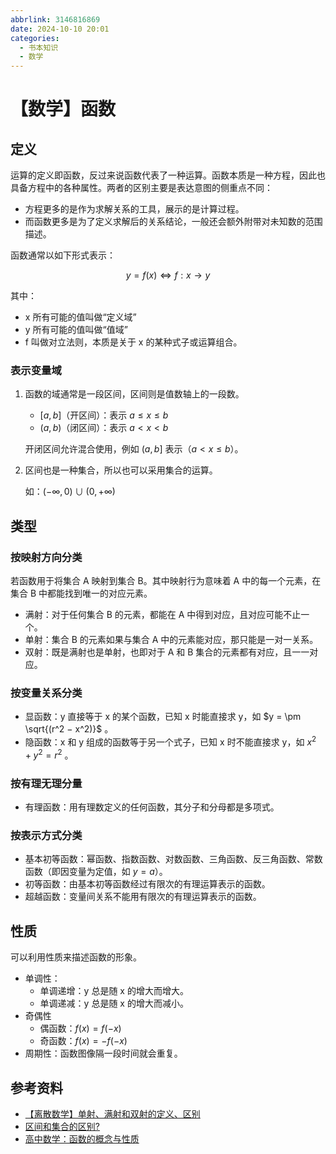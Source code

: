 ```yaml
---
abbrlink: 3146816869
date: 2024-10-10 20:01
categories:
  - 书本知识
  - 数学
---
```


# 【数学】函数

## 定义

运算的定义即函数，反过来说函数代表了一种运算。函数本质是一种方程，因此也具备方程中的各种属性。两者的区别主要是表达意图的侧重点不同：

- 方程更多的是作为求解关系的工具，展示的是计算过程。
- 而函数更多是为了定义求解后的关系结论，一般还会额外附带对未知数的范围描述。

函数通常以如下形式表示：

$$
y=f(x) \iff f:x \to y
$$

其中：

- x 所有可能的值叫做“定义域”
- y 所有可能的值叫做“值域”
- f 叫做对立法则，本质是关于 x 的某种式子或运算组合。

### 表示变量域

1. 函数的域通常是一段区间，区间则是值数轴上的一段数。

   - $[a,b]$（开区间）：表示 $a\le{}x\le{}b$
   - $(a,b)$（闭区间）：表示 $a<x<b$

   开闭区间允许混合使用，例如 $(a,b]$ 表示（$a<x\le{}b$）。

2. 区间也是一种集合，所以也可以采用集合的运算。

   如：$(-\infty{},0)\cup{}(0,+\infty{})$

## 类型

### 按映射方向分类

若函数用于将集合 A 映射到集合 B。其中映射行为意味着 A 中的每一个元素，在集合 B 中都能找到唯一的对应元素。

- 满射：对于任何集合 B 的元素，都能在 A 中得到对应，且对应可能不止一个。
- 单射：集合 B 的元素如果与集合 A 中的元素能对应，那只能是一对一关系。
- 双射：既是满射也是单射，也即对于 A 和 B 集合的元素都有对应，且一一对应。

### 按变量关系分类

- 显函数：y 直接等于 x 的某个函数，已知 x 时能直接求 y，如 $y = \pm \sqrt{(r^2 − x^2)}$ 。
- 隐函数：x 和 y 组成的函数等于另一个式子，已知 x 时不能直接求 y，如 $x^2+y^2=r^2$ 。

### 按有理无理分量

- 有理函数：用有理数定义的任何函数，其分子和分母都是多项式。

### 按表示方式分类

- 基本初等函数：幂函数、指数函数、对数函数、三角函数、反三角函数、常数函数（即因变量为定值，如 $y=a$）。
- 初等函数：由基本初等函数经过有限次的有理运算表示的函数。
- 超越函数：变量间关系不能用有限次的有理运算表示的函数。

## 性质

可以利用性质来描述函数的形象。

- 单调性：
  - 单调递增：y 总是随 x 的增大而增大。
  - 单调递减：y 总是随 x 的增大而减小。
- 奇偶性
  - 偶函数：$f(x)=f(-x)$
  - 奇函数：$f(x)=-f(-x)$
- 周期性：函数图像隔一段时间就会重复。

## 参考资料

- [【离散数学】单射、满射和双射的定义、区别](https://blog.csdn.net/liuchuo/article/details/51986257)
- [区间和集合的区别?](https://zhidao.baidu.com/question/1518055106507335300.html)
- [高中数学：函数的概念与性质](https://zhuanlan.zhihu.com/p/569912489)
